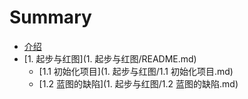 # Summary

* [介绍](README.md)
* [1. 起步与红图](1. 起步与红图/README.md)
    * [1.1 初始化项目](1. 起步与红图/1.1 初始化项目.md)
    * [1.2 蓝图的缺陷](1. 起步与红图/1.2 蓝图的缺陷.md)

